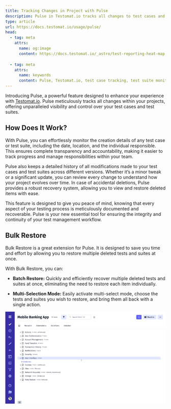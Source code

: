 ```yaml
---
title: Tracking Changes in Project with Pulse
description: Pulse in Testomat.io tracks all changes to test cases and test suites, providing transparency and control over project modifications. It monitors creation details, updates, and offers a history of changes. With its recovery feature, deleted items can be easily restored. The Bulk Restore option allows users to recover multiple deleted tests and suites simultaneously.
type: article
url: https://docs.testomat.io/usage/pulse/
head:
  - tag: meta
    attrs:
      name: og:image
      content: https://docs.testomat.io/_astro/test-reporting-heat-map.CoE-TwPN_Z20qVi.webp
      
  - tag: meta
    attrs:
      name: keywords
      content: Pulse, Testomat.io, test case tracking, test suite monitoring, version history, change tracking, test recovery, Bulk Restore, test management, test suite restoration
---
```


Introducing Pulse, a powerful feature designed to enhance your experience with [Testomat.io](https://app.testomat.io). Pulse meticulously tracks all changes within your projects, offering unparalleled visibility and control over your test cases and test suites.

## How Does It Work?

With Pulse, you can effortlessly monitor the creation details of any test case or test suite, including the date, location, and the individual responsible. This ensures complete transparency and accountability, making it easier to track progress and manage responsibilities within your team.

Pulse also keeps a detailed history of all modifications made to your test cases and test suites across different versions. Whether it’s a minor tweak or a significant update, you can review every change to understand how your project evolves over time. In case of accidental deletions, Pulse provides a robust recovery system, allowing you to view and restore deleted items with ease.

This feature is designed to give you peace of mind, knowing that every aspect of your testing process is meticulously documented and recoverable. Pulse is your new essential tool for ensuring the integrity and continuity of your test management workflow.

## Bulk Restore

Bulk Restore is a great extension for Pulse. It is designed to save you time and effort by allowing you to restore multiple deleted tests and suites at once.

With Bulk Restore, you can:

* **Batch Restore:** Quickly and efficiently recover multiple deleted tests and suites at once, eliminating the need to restore each item individually.

* **Multi-Selection Mode:** Easily activate multi-select mode, choose the tests and suites you wish to restore, and bring them all back with a single action.

![Testomat.io - Bulk Restore](./images/New_85QaXaUI_2024-07-30.gif)